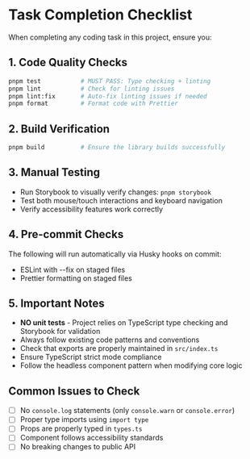# Task Completion Checklist

When completing any coding task in this project, ensure you:

## 1. Code Quality Checks
```bash
pnpm test           # MUST PASS: Type checking + linting
pnpm lint           # Check for linting issues
pnpm lint:fix       # Auto-fix linting issues if needed
pnpm format         # Format code with Prettier
```

## 2. Build Verification
```bash
pnpm build          # Ensure the library builds successfully
```

## 3. Manual Testing
- Run Storybook to visually verify changes: `pnpm storybook`
- Test both mouse/touch interactions and keyboard navigation
- Verify accessibility features work correctly

## 4. Pre-commit Checks
The following will run automatically via Husky hooks on commit:
- ESLint with --fix on staged files
- Prettier formatting on staged files

## 5. Important Notes
- **NO unit tests** - Project relies on TypeScript type checking and Storybook for validation
- Always follow existing code patterns and conventions
- Check that exports are properly maintained in `src/index.ts`
- Ensure TypeScript strict mode compliance
- Follow the headless component pattern when modifying core logic

## Common Issues to Check
- [ ] No `console.log` statements (only `console.warn` or `console.error`)
- [ ] Proper type imports using `import type`
- [ ] Props are properly typed in `types.ts`
- [ ] Component follows accessibility standards
- [ ] No breaking changes to public API